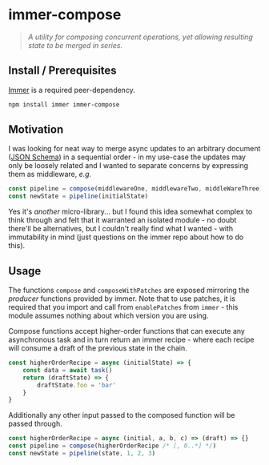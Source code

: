 # immer-compose

> _A utility for composing concurrent operations, yet allowing resulting state to be merged in series._

## Install / Prerequisites

[Immer][immer] is a required peer-dependency.

```sh
npm install immer immer-compose
```

## Motivation

I was looking for neat way to merge async updates to an arbitrary document ([JSON Schema][json-schema])
in a sequential order - in my use-case the updates may only be loosely related and I wanted to
separate concerns by expressing them as middleware, _e.g._

```javascript
const pipeline = compose(middlewareOne, middlewareTwo, middleWareThree)
const newState = pipeline(initialState)
```

Yes it's _another_ micro-library... but I found this idea somewhat complex to think through and
felt that it warranted an isolated module - no doubt there'll be alternatives, but I couldn't really
find what I wanted - with immutability in mind (just questions on the immer repo about how to do this).

## Usage

The functions `compose` and `composeWithPatches` are exposed mirroring the _producer_ functions provided
by immer. Note that to use patches, it is required that you import and call from `enablePatches` from
`immer` - this module assumes nothing about which version you are using.

Compose functions accept higher-order functions that can execute any asynchronous task and in turn
return an immer recipe - where each recipe will consume a draft of the previous state in the chain.

```typescript
const higherOrderRecipe = async (initialState) => {
    const data = await task()
    return (draftState) => {
        draftState.foo = 'bar'
    }
}
```

Additionally any other input passed to the composed function will be passed through.

```typescript
const higherOrderRecipe = async (initial, a, b, c) => (draft) => {}
const pipeline = compose(higherOrderRecipe /* [, 0..*] */)
const newState = pipeline(state, 1, 2, 3)
```

<!-- -->

[immer]: https://immerjs.github.io/immer/
[json-schema]: https://json-schema.org/
